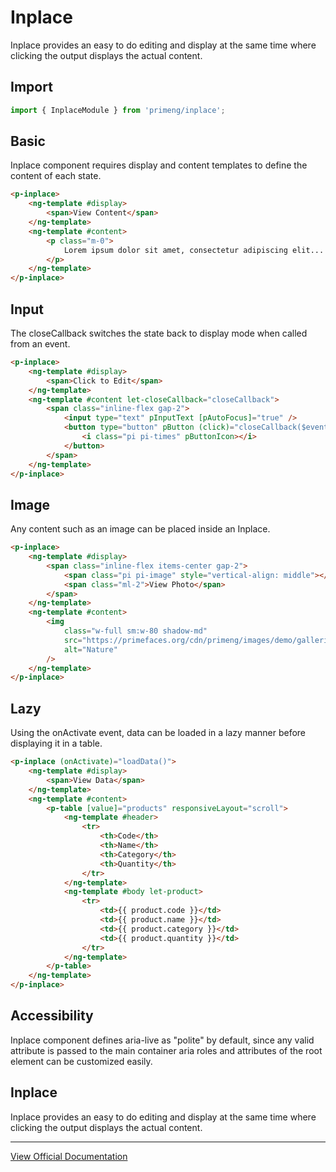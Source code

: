 # Inplace

Inplace provides an easy to do editing and display at the same time where clicking the output displays the actual content.

## Import

```typescript
import { InplaceModule } from 'primeng/inplace';
```

## Basic

Inplace component requires display and content templates to define the content of each state.

```html
<p-inplace>
    <ng-template #display>
        <span>View Content</span>
    </ng-template>
    <ng-template #content>
        <p class="m-0">
            Lorem ipsum dolor sit amet, consectetur adipiscing elit...
        </p>
    </ng-template>
</p-inplace>
```

## Input

The closeCallback switches the state back to display mode when called from an event.

```html
<p-inplace>
    <ng-template #display>
        <span>Click to Edit</span>
    </ng-template>
    <ng-template #content let-closeCallback="closeCallback">
        <span class="inline-flex gap-2">
            <input type="text" pInputText [pAutoFocus]="true" />
            <button type="button" pButton (click)="closeCallback($event)" text severity="danger">
                <i class="pi pi-times" pButtonIcon></i>
            </button>
        </span>
    </ng-template>
</p-inplace>
```

## Image

Any content such as an image can be placed inside an Inplace.

```html
<p-inplace>
    <ng-template #display>
        <span class="inline-flex items-center gap-2">
            <span class="pi pi-image" style="vertical-align: middle"></span>
            <span class="ml-2">View Photo</span>
        </span>
    </ng-template>
    <ng-template #content>
        <img
            class="w-full sm:w-80 shadow-md"
            src="https://primefaces.org/cdn/primeng/images/demo/galleria/galleria5.jpg"
            alt="Nature"
        />
    </ng-template>
</p-inplace>
```

## Lazy

Using the onActivate event, data can be loaded in a lazy manner before displaying it in a table.

```html
<p-inplace (onActivate)="loadData()">
    <ng-template #display>
        <span>View Data</span>
    </ng-template>
    <ng-template #content>
        <p-table [value]="products" responsiveLayout="scroll">
            <ng-template #header>
                <tr>
                    <th>Code</th>
                    <th>Name</th>
                    <th>Category</th>
                    <th>Quantity</th>
                </tr>
            </ng-template>
            <ng-template #body let-product>
                <tr>
                    <td>{{ product.code }}</td>
                    <td>{{ product.name }}</td>
                    <td>{{ product.category }}</td>
                    <td>{{ product.quantity }}</td>
                </tr>
            </ng-template>
        </p-table>
    </ng-template>
</p-inplace>
```

## Accessibility

Inplace component defines aria-live as "polite" by default, since any valid attribute is passed to the main container aria roles and attributes of the root element can be customized easily.

## Inplace

Inplace provides an easy to do editing and display at the same time where clicking the output displays the actual content.

---

[View Official Documentation](https://primeng.org/inplace)
